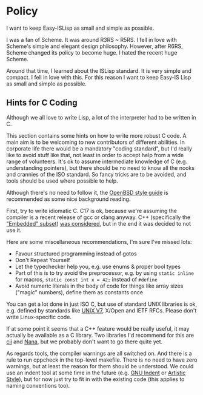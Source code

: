# Policy 

I want to keep Easy-ISLisp as small and simple as possible.

I was a fan of Scheme. It was around R3RS ~ R5RS. I fell in love with Scheme's simple and elegant design philosophy. 
However, after R6RS, Scheme changed its policy to become huge.
I hated the recent huge Scheme.

Around that time, I learned about the ISLisp standard. It is very simple and compact. I fell in love with this.
For this reason I want to keep Easy-IS Lisp as small and simple as possible.

## Hints for C Coding

Although we all love to write Lisp, a lot of the interpreter had to be written in C.

This section contains some hints on how to write more robust C code.
A main aim is to be welcoming to new contributors of different abilities.
In corporate life there would be a mandatory "coding standard", but I'd really like to avoid stuff like that, not least in order to accept help from a wide range of volunteers.
It's ok to assume intermediate knowledge of C (e.g. understanding pointers), but there should be no need to know all the nooks and crannies of the ISO standard.
So fancy tricks are to be avoided, and tools should be used where possible to help.

Although there's no need to follow it, the
[OpenBSD style guide](https://man.openbsd.org/style)
is recommended as some nice background reading.

First, try to write idiomatic C.
C17 is ok, because we're assuming the compiler is a recent release of gcc or clang anyway.
C++ (specifically the
["Embedded" subset](https://en.wikipedia.org/wiki/Embedded_C%2B%2B))
[was considered](https://github.com/sasagawa888/eisl/issues/95),
but in the end it was decided to not use it.

Here are some miscellaneous recommendations, I'm sure I've missed lots:
* Favour structured programming instead of gotos
* Don't Repeat Yourself
* Let the typechecker help you, e.g. use enums & proper bool types
* Part of this is to try avoid the preprocessor, e.g. by using `static inline` for macros, `static const int x = 42;` instead of `#define`
* Avoid numeric literals in the body of code for things like array sizes ("magic" numbers), define them as constants once

You can get a lot done in just ISO C, but use of standard UNIX libraries is ok, e.g. defined by standards like
[UNIX V7](https://en.wikipedia.org/wiki/Single_UNIX_Specification),
X/Open and IETF RFCs.
Please don't write Linux-specific code.

If at some point it seems that a C++ feature would be really useful, it may actually be available as a C library.
Two libraries I'd recommend for this are
[cii](https://github.com/drh/cii)
and
[Nana](https://github.com/pjmaker/nana),
but we probably don't want to go there quite yet.

As regards tools, the compiler warnings are all switched on.
And there is a rule to run cppcheck in the top-level makefile.
There is no need to have zero warnings, but at least the reason for them should be understood.
We could use an indent tool at some time in the future (e.g.
[GNU Indent](https://www.gnu.org/software/indent/) or
[Artistic Style](http://astyle.sourceforge.net/)),
but for now just try to fit in with the existing code (this applies to naming conventions too).
